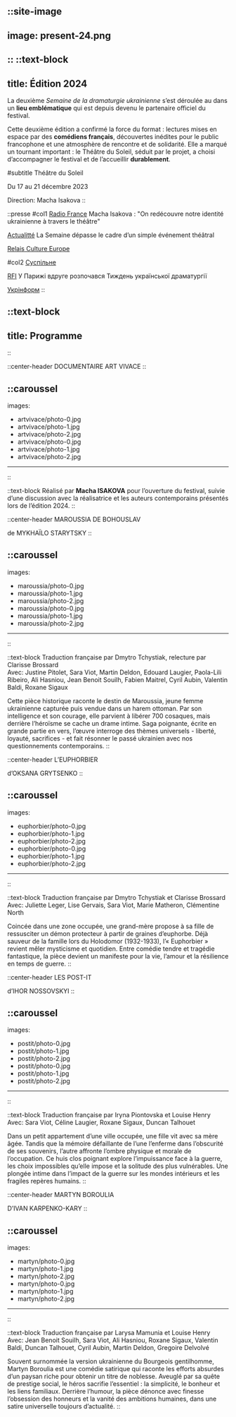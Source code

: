 ::site-image
---
image: present-24.png
---
::
::text-block
---
title: Édition 2024
---
La deuxième _Semaine de la dramaturgie ukrainienne_ s’est déroulée au dans un **lieu emblématique** qui est depuis devenu le partenaire officiel du festival. 

Cette deuxième édition a confirmé la force du format : lectures mises en espace par des **comédiens français**, découvertes inédites pour le public francophone et une atmosphère de rencontre et de solidarité. Elle a marqué un tournant important : le Théâtre du Soleil, séduit par le projet, a choisi d’accompagner le festival et de l’accueillir **durablement**.

#subtitle
Théâtre du Soleil

Du 17 au 21 décembre 2023

Direction: Macha Isakova
::

::presse
#col1
[Radio France](https://www.radiofrance.fr/franceculture/podcasts/l-avant-scene/macha-isakova-on-redecouvre-notre-identite-ukrainienne-a-travers-le-theatre-2824236) 
Macha Isakova : "On redécouvre notre identité ukrainienne à travers le théâtre"

[Actualitté](https://actualitte.com/article/120777/spectacles/semaine-de-la-dramaturgie-ukrainienne-2024) 
La Semaine dépasse le cadre d’un simple événement théâtral

[Relais Culture Europe](https://www.youtube.com/watch?v=zJqIFXWCdTU)

#col2
[Суспільне](https://suspilne.media/culture/899863-u-francii-trivae-festival-tizden-ukrainskoi-drami/) 

[RFI](https://www.rfi.fr/uk/%D1%83%D0%BA%D1%80%D0%B0%D1%97%D0%BD%D1%86%D1%96-%D0%B7%D0%B0-%D0%BA%D0%BE%D1%80%D0%B4%D0%BE%D0%BD%D0%BE%D0%BC/20241211-%D1%83-%D0%BF%D0%B0%D1%80%D0%B8%D0%B6%D1%96-%D0%B2%D0%B4%D1%80%D1%83%D0%B3%D0%B5-%D1%80%D0%BE%D0%B7%D0%BF%D0%BE%D1%87%D0%B0%D0%B2%D1%81%D1%8F-%D1%82%D0%B8%D0%B6%D0%B4%D0%B5%D0%BD%D1%8C-%D1%83%D0%BA%D1%80%D0%B0%D1%97%D0%BD%D1%81%D1%8C%D0%BA%D0%BE%D1%97-%D0%B4%D1%80%D0%B0%D0%BC%D0%B0%D1%82%D1%83%D1%80%D0%B3%D1%96%D1%97)
У Парижі вдруге розпочався Тиждень української драматургії

[Укрінформ](https://www.ukrinform.ua/rubric-diaspora/3662806-u-francii-projsov-tizden-ukrainskoi-dramaturgii.html) 
::

::text-block
---
title: Programme
---
::

::center-header
DOCUMENTAIRE ART VIVACE
::

::caroussel
---
images:
- artvivace/photo-0.jpg
- artvivace/photo-1.jpg
- artvivace/photo-2.jpg
- artvivace/photo-0.jpg
- artvivace/photo-1.jpg
- artvivace/photo-2.jpg
---
::

::text-block
Réalisé par **Macha ISAKOVA** pour l’ouverture du festival, suivie d’une discussion avec la réalisatrice et les auteurs contemporains présentés lors de l’édition 2024.
::

::center-header
MAROUSSIA DE BOHOUSLAV

de MYKHAÏLO STARYTSKY
::

::caroussel
---
images:
- maroussia/photo-0.jpg
- maroussia/photo-1.jpg
- maroussia/photo-2.jpg
- maroussia/photo-0.jpg
- maroussia/photo-1.jpg
- maroussia/photo-2.jpg
---
::

::text-block
Traduction française par Dmytro Tchystiak, relecture par Clarisse Brossard \
Avec: Justine Pitolet, Sara Viot, Martin Deldon, Edouard Laugier, Paola-Lili Ribeiro, Ali Hasniou, Jean Benoit Souilh, Fabien Maitrel, Cyril Aubin, Valentin Baldi, Roxane Sigaux

Cette pièce historique raconte le destin de Maroussia, jeune femme ukrainienne capturée puis vendue dans un harem ottoman. Par son intelligence et son courage, elle parvient à libérer 700 cosaques, mais derrière l’héroïsme se cache un drame intime. Saga poignante, écrite en grande partie en vers, l’œuvre interroge des thèmes universels - liberté, loyauté, sacrifices - et fait résonner le passé ukrainien avec nos questionnements contemporains.
::

::center-header
L’EUPHORBIER

d’OKSANA GRYTSENKO
::

::caroussel
---
images:
- euphorbier/photo-0.jpg
- euphorbier/photo-1.jpg
- euphorbier/photo-2.jpg
- euphorbier/photo-0.jpg
- euphorbier/photo-1.jpg
- euphorbier/photo-2.jpg
---
::

::text-block
Traduction française par Dmytro Tchystiak et Clarisse Brossard \
Avec: Juliette Leger, Lise Gervais, Sara Viot, Marie Matheron, Clémentine North

Coincée dans une zone occupée, une grand-mère propose à sa fille de ressusciter un démon protecteur à partir de graines d’euphorbe. Déjà sauveur de la famille lors du Holodomor (1932-1933), l’« Euphorbier » revient mêler mysticisme et quotidien. Entre comédie tendre et tragédie fantastique, la pièce devient un manifeste pour la vie, l’amour et la résilience en temps de guerre.
::

::center-header
LES POST-IT 

d’IHOR NOSSOVSKYI
::

::caroussel
---
images:
- postit/photo-0.jpg
- postit/photo-1.jpg
- postit/photo-2.jpg
- postit/photo-0.jpg
- postit/photo-1.jpg
- postit/photo-2.jpg
---
::

::text-block
Traduction française par Iryna Piontovska et Louise Henry \
Avec: Sara Viot, Céline Laugier, Roxane Sigaux, Duncan Talhouet

Dans un petit appartement d’une ville occupée, une fille vit avec sa mère âgée. Tandis que la mémoire défaillante de l’une l’enferme dans l’obscurité de ses souvenirs, l’autre affronte l’ombre physique et morale de l’occupation. Ce huis clos poignant explore l’impuissance face à la guerre, les choix impossibles qu’elle impose et la solitude des plus vulnérables. Une plongée intime dans l’impact de la guerre sur les mondes intérieurs et les fragiles repères humains.
::

::center-header
MARTYN BOROULIA

D’IVAN KARPENKO-KARY
::

::caroussel
---
images:
- martyn/photo-0.jpg
- martyn/photo-1.jpg
- martyn/photo-2.jpg
- martyn/photo-0.jpg
- martyn/photo-1.jpg
- martyn/photo-2.jpg
---
::

::text-block
Traduction française par Larysa Mamunia et Louise Henry \
Avec: Jean Benoit Souilh, Sara Viot, Ali Hasniou, Roxane Sigaux, Valentin Baldi, Duncan Talhouet, Cyril Aubin, Martin Deldon, Gregoire Delvolvé

Souvent surnommée la version ukrainienne du Bourgeois gentilhomme, Martyn Boroulia est une comédie satirique qui raconte les efforts absurdes d’un paysan riche pour obtenir un titre de noblesse. Aveuglé par sa quête de prestige social, le héros sacrifie l’essentiel : la simplicité, le bonheur et les liens familiaux. Derrière l’humour, la pièce dénonce avec finesse l’obsession des honneurs et la vanité des ambitions humaines, dans une satire universelle toujours d’actualité.
::

